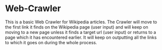 # Web-Crawler
This is a basic Web Crawler for Wikipedia articles. The Crawler will move to the first link it finds on the Wikipedia page (user input) and will keep on moving to a new page unless it finds a target url (user input) or returns to a page which it has encountered earlier. It will keep on outputting all the links to which it goes on during the whole process.

